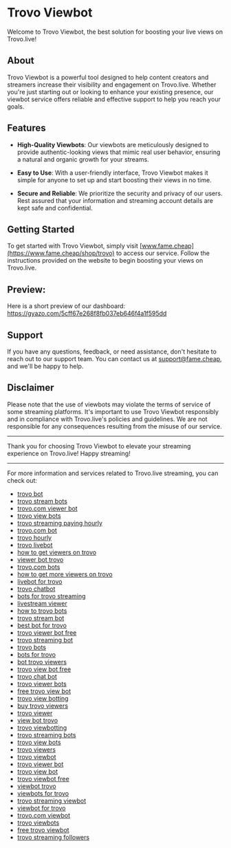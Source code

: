 # Trovo Viewbot

Welcome to Trovo Viewbot, the best solution for boosting your live views on Trovo.live! 

## About

Trovo Viewbot is a powerful tool designed to help content creators and streamers increase their visibility and engagement on Trovo.live. Whether you're just starting out or looking to enhance your existing presence, our viewbot service offers reliable and effective support to help you reach your goals.

## Features

- **High-Quality Viewbots**: Our viewbots are meticulously designed to provide authentic-looking views that mimic real user behavior, ensuring a natural and organic growth for your streams.
  
- **Easy to Use**: With a user-friendly interface, Trovo Viewbot makes it simple for anyone to set up and start boosting their views in no time.

- **Secure and Reliable**: We prioritize the security and privacy of our users. Rest assured that your information and streaming account details are kept safe and confidential.

## Getting Started

To get started with Trovo Viewbot, simply visit [www.fame.cheap](https://www.fame.cheap/shop/trovo) to access our service. Follow the instructions provided on the website to begin boosting your views on Trovo.live.

## Preview:

Here is a short preview of our dashboard: https://gyazo.com/5cff67e268f8fb037eb646f4a1f595dd

## Support

If you have any questions, feedback, or need assistance, don't hesitate to reach out to our support team. You can contact us at [support@fame.cheap](mailto:support@fame.cheap), and we'll be happy to help.

## Disclaimer

Please note that the use of viewbots may violate the terms of service of some streaming platforms. It's important to use Trovo Viewbot responsibly and in compliance with Trovo.live's policies and guidelines. We are not responsible for any consequences resulting from the misuse of our service.

---

Thank you for choosing Trovo Viewbot to elevate your streaming experience on Trovo.live! Happy streaming!

---

For more information and services related to Trovo.live streaming, you can check out:

- [trovo bot](https://fame.cheap/shop/trovo)
- [trovo stream bots](https://fame.cheap/shop/trovo)
- [trovo.com viewer bot](https://fame.cheap/shop/trovo)
- [trovo view bots](https://fame.cheap/shop/trovo)
- [trovo streaming paying hourly](https://fame.cheap/shop/trovo)
- [trovo.com bot](https://fame.cheap/shop/trovo)
- [trovo hourly](https://fame.cheap/shop/trovo)
- [trovo livebot](https://fame.cheap/shop/trovo)
- [how to get viewers on trovo](https://fame.cheap/shop/trovo)
- [viewer bot trovo](https://fame.cheap/shop/trovo)
- [trovo.com bots](https://fame.cheap/shop/trovo)
- [how to get more viewers on trovo](https://fame.cheap/shop/trovo)
- [livebot for trovo](https://fame.cheap/shop/trovo)
- [trovo chatbot](https://fame.cheap/shop/trovo)
- [bots for trovo streaming](https://fame.cheap/shop/trovo)
- [livestream viewer](https://fame.cheap/shop/trovo)
- [how to trovo bots](https://fame.cheap/shop/trovo)
- [trovo stream bot](https://fame.cheap/shop/trovo)
- [best bot for trovo](https://fame.cheap/shop/trovo)
- [trovo viewer bot free](https://fame.cheap/shop/trovo)
- [trovo streaming bot](https://fame.cheap/shop/trovo)
- [trovo bots](https://fame.cheap/shop/trovo)
- [bots for trovo](https://fame.cheap/shop/trovo)
- [bot trovo viewers](https://fame.cheap/shop/trovo)
- [trovo view bot free](https://fame.cheap/shop/trovo)
- [trovo chat bot](https://fame.cheap/shop/trovo)
- [trovo viewer bots](https://fame.cheap/shop/trovo)
- [free trovo view bot](https://fame.cheap/shop/trovo)
- [trovo view botting](https://fame.cheap/shop/trovo)
- [buy trovo viewers](https://fame.cheap/shop/trovo)
- [trovo viewer](https://fame.cheap/shop/trovo)
- [view bot trovo](https://fame.cheap/shop/trovo)
- [trovo viewbotting](https://fame.cheap/shop/trovo)
- [trovo streaming bots](https://fame.cheap/shop/trovo)
- [trovo view bots](https://fame.cheap/shop/trovo)
- [trovo viewers](https://fame.cheap/shop/trovo)
- [trovo viewbot](https://fame.cheap/shop/trovo)
- [trovo viewer bot](https://fame.cheap/shop/trovo)
- [trovo view bot](https://fame.cheap/shop/trovo)
- [trovo viewbot free](https://fame.cheap/shop/trovo)
- [viewbot trovo](https://fame.cheap/shop/trovo)
- [viewbots for trovo](https://fame.cheap/shop/trovo)
- [trovo streaming viewbot](https://fame.cheap/shop/trovo)
- [viewbot for trovo](https://fame.cheap/shop/trovo)
- [trovo.com viewbot](https://fame.cheap/shop/trovo)
- [trovo viewbots](https://fame.cheap/shop/trovo)
- [free trovo viewbot](https://fame.cheap/shop/trovo)
- [trovo streaming followers](https://fame.cheap/shop/trovo)
